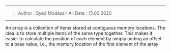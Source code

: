 -----
> Author : Syed Modassir Ali
> Date : 15.03.2020
-----

An array is a collection of items stored at contiguous memory locations. The idea is to store multiple items of the same type together. This makes it easier to calculate the position of each element by simply adding an offset to a base value, i.e., the memory location of the first element of the array
